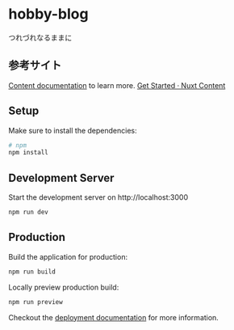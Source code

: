 # hobby-blog
つれづれなるままに

## 参考サイト
[Content documentation](https://content-v2.nuxtjs.org/) to learn more.
[Get Started · Nuxt Content](https://content.nuxtjs.org/get-started)

## Setup

Make sure to install the dependencies:

```bash
# npm
npm install
```

## Development Server

Start the development server on http://localhost:3000

```bash
npm run dev
```

## Production

Build the application for production:

```bash
npm run build
```

Locally preview production build:

```bash
npm run preview
```

Checkout the [deployment documentation](https://v3.nuxtjs.org/docs/deployment) for more information.
